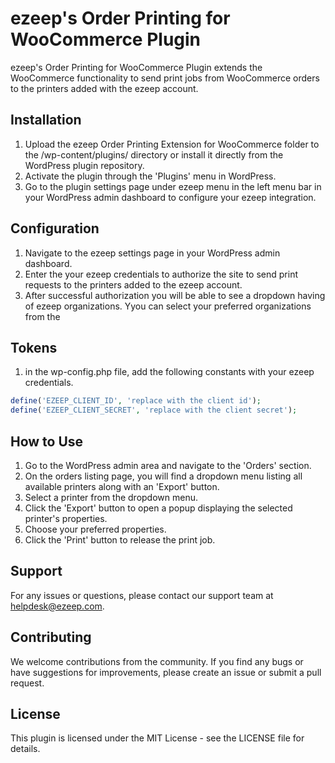 # **ezeep's Order Printing for WooCommerce Plugin**

ezeep's Order Printing for WooCommerce Plugin extends the WooCommerce functionality to send print jobs from WooCommerce orders to the printers added with the ezeep account.

## Installation

1.	Upload the ezeep Order Printing Extension for WooCommerce folder to the /wp-content/plugins/ directory or install it directly from the WordPress plugin repository.
2.	Activate the plugin through the 'Plugins' menu in WordPress.
3.	Go to the plugin settings page under ezeep menu in the left menu bar in your WordPress admin dashboard to configure your ezeep integration.

## Configuration

1. Navigate to the ezeep settings page in your WordPress admin dashboard.
2. Enter the your ezeep credentials to authorize the site to send print requests to the printers added to the ezeep account.
3. After successful authorization you will be able to see a dropdown having of ezeep organizations. Yyou can select your preferred organizations from the

## Tokens

1. in the wp-config.php file, add the following constants with your ezeep credentials.

```php
define('EZEEP_CLIENT_ID', 'replace with the client id');
define('EZEEP_CLIENT_SECRET', 'replace with the client secret');
```

## How to Use

1. Go to the WordPress admin area and navigate to the 'Orders' section.
2. On the orders listing page, you will find a dropdown menu listing all available printers along with an 'Export' button.
3. Select a printer from the dropdown menu.
4. Click the 'Export' button to open a popup displaying the selected printer's properties.
5. Choose your preferred properties.
6. Click the 'Print' button to release the print job.

## Support

For any issues or questions, please contact our support team at helpdesk@ezeep.com.

## Contributing

We welcome contributions from the community. If you find any bugs or have suggestions for improvements, please create an issue or submit a pull request.

## License

This plugin is licensed under the MIT License - see the LICENSE file for details.

